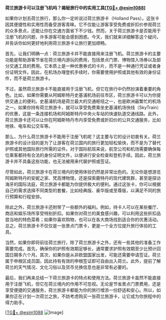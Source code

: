 **荷兰旅游卡可以注册飞机吗？揭秘旅行中的实用工具[[TG💪+ @esim1088](https://t.me/s/esim1088)]**

如果你计划去荷兰旅行，那么你一定听说过荷兰旅游卡（Holland Pass）。这张卡因其便捷性和实用性而备受游客青睐。它不仅能让游客享受免费或折扣价参观荷兰的众多景点，还能让你在交通方面省下不少钱。然而，关于荷兰旅游卡是否能用于注册飞机的问题，许多游客可能会感到困惑。今天，我们就来详细解答这个疑问，并告诉你如何更好地利用荷兰旅游卡让旅行更加顺畅。

首先，让我们明确一点：荷兰旅游卡并不能直接用来注册飞机。荷兰旅游卡的主要功能是帮助游客节省在荷兰境内游玩的费用，包括景点门票、博物馆入场券以及部分交通工具的费用。它本质上是一种优惠券式的卡片，而不是一种通行凭证或者身份证明文件。因此，在机场办理登机手续时，你需要使用护照或其他有效的身份证件，而不是荷兰旅游卡。

不过，虽然荷兰旅游卡不能直接用于注册飞机，但它在旅行中仍然扮演着重要的角色。比如，如果你需要从阿姆斯特丹史基浦机场前往市区，荷兰旅游卡可以为你提供交通上的便利。史基浦机场是荷兰最大的交通枢纽之一，也是欧洲最繁忙的机场之一。如果你持有荷兰旅游卡，就可以享受免费乘坐史基浦机场快线（SkyTrain）的优惠，这是一条连接机场和阿姆斯特丹中央火车站的快速轨道交通线路。此外，荷兰旅游卡还可以让你在阿姆斯特丹市内享受免费或折扣价的公共交通服务，比如地铁、电车和公交车等。

那么，为什么荷兰旅游卡不能用于注册飞机呢？这主要与它的设计初衷有关。荷兰旅游卡的设计目的是为了让游客在荷兰国内的旅行更加轻松愉快，而不是为了替代护照或其他国际旅行所需的证件。对于国际航班来说，航空公司和机场需要确保每位乘客都持有合法的身份证明文件，以便进行安全检查和登机手续。因此，荷兰旅游卡并不具备这些功能，也无法被用来代替护照或签证。

尽管如此，荷兰旅游卡在荷兰境内的使用体验仍然是非常出色的。无论你是想游览阿姆斯特丹的安妮之家、梵高博物馆，还是探索鹿特丹的现代建筑群，甚至是探访海牙的国际法庭，荷兰旅游卡都能为你提供极大的便利。通过这张卡，你可以根据自己的需求选择不同类型的套餐，比如经典版、豪华版或至尊版，以满足不同的旅行预算和行程安排。

除此之外，荷兰旅游卡还附带了一些额外的福利。例如，持卡人可以在某些餐厅、商店和娱乐场所享受特别折扣。如果你对荷兰的美食感兴趣，可以利用这些折扣品尝当地的特色菜肴；如果你喜欢购物，也可以在各大商场找到适合你的优惠活动。总之，荷兰旅游卡不仅仅是一张景点门票卡，更是一个全方位提升旅行体验的工具。

当然，如果你即将前往荷兰旅行，除了荷兰旅游卡之外，还有一些其他的准备工作需要完成。首先，确保你的护照有效期足够长，通常要求护照有效期至少比预计回国日期多六个月。其次，如果你是从非欧盟国家出发，可能还需要申请签证。荷兰属于申根区成员国，因此持有有效的申根签证即可自由出入荷兰。此外，提前了解荷兰的天气情况、文化习俗以及货币兑换信息也是非常有必要的。

最后，我们再来总结一下荷兰旅游卡的特点和使用方法。荷兰旅游卡虽然不能直接用于注册飞机，但它在荷兰境内的作用不可忽视。无论是节省景点门票费用，还是享受便捷的交通服务，荷兰旅游卡都能为你的旅行增添一份舒适和安心。所以，如果你正在计划一次荷兰之旅，不妨考虑购买一张荷兰旅游卡，让它成为你旅程中的得力助手。

[[TG💪+ @esim1088](https://t.me/s/esim1088) ![Image](https://i.postimg.cc/4NQfJmqS/Snipaste-2025-05-13-00-14-12.png)]